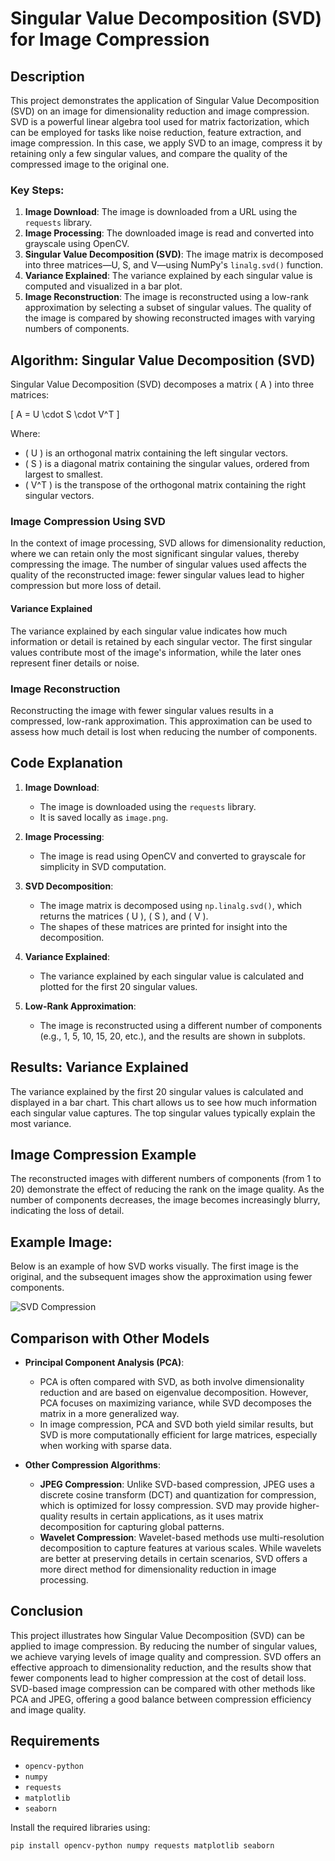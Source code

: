 # Singular Value Decomposition (SVD) for Image Compression

## Description

This project demonstrates the application of Singular Value Decomposition (SVD) on an image for dimensionality reduction and image compression. SVD is a powerful linear algebra tool used for matrix factorization, which can be employed for tasks like noise reduction, feature extraction, and image compression. In this case, we apply SVD to an image, compress it by retaining only a few singular values, and compare the quality of the compressed image to the original one.

### Key Steps:
1. **Image Download**: The image is downloaded from a URL using the `requests` library.
2. **Image Processing**: The downloaded image is read and converted into grayscale using OpenCV.
3. **Singular Value Decomposition (SVD)**: The image matrix is decomposed into three matrices—U, S, and V—using NumPy's `linalg.svd()` function.
4. **Variance Explained**: The variance explained by each singular value is computed and visualized in a bar plot.
5. **Image Reconstruction**: The image is reconstructed using a low-rank approximation by selecting a subset of singular values. The quality of the image is compared by showing reconstructed images with varying numbers of components.

## Algorithm: Singular Value Decomposition (SVD)

Singular Value Decomposition (SVD) decomposes a matrix \( A \) into three matrices:

\[
A = U \cdot S \cdot V^T
\]

Where:
- \( U \) is an orthogonal matrix containing the left singular vectors.
- \( S \) is a diagonal matrix containing the singular values, ordered from largest to smallest.
- \( V^T \) is the transpose of the orthogonal matrix containing the right singular vectors.

### Image Compression Using SVD
In the context of image processing, SVD allows for dimensionality reduction, where we can retain only the most significant singular values, thereby compressing the image. The number of singular values used affects the quality of the reconstructed image: fewer singular values lead to higher compression but more loss of detail.

#### Variance Explained
The variance explained by each singular value indicates how much information or detail is retained by each singular vector. The first singular values contribute most of the image's information, while the later ones represent finer details or noise.

### Image Reconstruction
Reconstructing the image with fewer singular values results in a compressed, low-rank approximation. This approximation can be used to assess how much detail is lost when reducing the number of components.

## Code Explanation

1. **Image Download**:
   - The image is downloaded using the `requests` library.
   - It is saved locally as `image.png`.

2. **Image Processing**:
   - The image is read using OpenCV and converted to grayscale for simplicity in SVD computation.

3. **SVD Decomposition**:
   - The image matrix is decomposed using `np.linalg.svd()`, which returns the matrices \( U \), \( S \), and \( V \).
   - The shapes of these matrices are printed for insight into the decomposition.

4. **Variance Explained**:
   - The variance explained by each singular value is calculated and plotted for the first 20 singular values.

5. **Low-Rank Approximation**:
   - The image is reconstructed using a different number of components (e.g., 1, 5, 10, 15, 20, etc.), and the results are shown in subplots.

## Results: Variance Explained

The variance explained by the first 20 singular values is calculated and displayed in a bar chart. This chart allows us to see how much information each singular value captures. The top singular values typically explain the most variance.

## Image Compression Example

The reconstructed images with different numbers of components (from 1 to 20) demonstrate the effect of reducing the rank on the image quality. As the number of components decreases, the image becomes increasingly blurry, indicating the loss of detail.

## Example Image:

Below is an example of how SVD works visually. The first image is the original, and the subsequent images show the approximation using fewer components.

![SVD Compression](https://upload.wikimedia.org/wikipedia/commons/thumb/5/56/Singular_Value_Decomposition.svg/600px-Singular_Value_Decomposition.svg.png)

## Comparison with Other Models

- **Principal Component Analysis (PCA)**:
  - PCA is often compared with SVD, as both involve dimensionality reduction and are based on eigenvalue decomposition. However, PCA focuses on maximizing variance, while SVD decomposes the matrix in a more generalized way.
  - In image compression, PCA and SVD both yield similar results, but SVD is more computationally efficient for large matrices, especially when working with sparse data.

- **Other Compression Algorithms**:
  - **JPEG Compression**: Unlike SVD-based compression, JPEG uses a discrete cosine transform (DCT) and quantization for compression, which is optimized for lossy compression. SVD may provide higher-quality results in certain applications, as it uses matrix decomposition for capturing global patterns.
  - **Wavelet Compression**: Wavelet-based methods use multi-resolution decomposition to capture features at various scales. While wavelets are better at preserving details in certain scenarios, SVD offers a more direct method for dimensionality reduction in image processing.

## Conclusion

This project illustrates how Singular Value Decomposition (SVD) can be applied to image compression. By reducing the number of singular values, we achieve varying levels of image quality and compression. SVD offers an effective approach to dimensionality reduction, and the results show that fewer components lead to higher compression at the cost of detail loss. SVD-based image compression can be compared with other methods like PCA and JPEG, offering a good balance between compression efficiency and image quality.

## Requirements
- `opencv-python`
- `numpy`
- `requests`
- `matplotlib`
- `seaborn`

Install the required libraries using:

```bash
pip install opencv-python numpy requests matplotlib seaborn